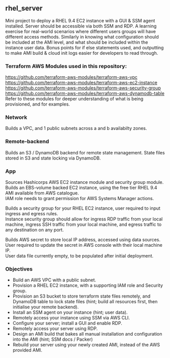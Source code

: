 ## rhel_server
Mini project to deploy a RHEL 9.4 EC2 instance with a GUI & SSM agent installed. Server should be accessible via both SSM and RDP. A learning exercise for real-world scenarios where different users groups will have different access methods. Similarly in knowing what configuration should be included at the AMI level, and what should be included within the instance user data. Bonus points for if else statements used, and outputting to make AMI build & cloud init logs easier for developers to read through.   

### Terraform AWS Modules used in this repository:
https://github.com/terraform-aws-modules/terraform-aws-vpc  
https://github.com/terraform-aws-modules/terraform-aws-ec2-instance  
https://github.com/terraform-aws-modules/terraform-aws-security-group  
https://github.com/terraform-aws-modules/terraform-aws-dynamodb-table  
Refer to these modules for deeper understanding of what is being provisioned, and for examples.  

### Network
Builds a VPC, and 1 public subnets across a and b availabilty zones.  

### Remote-backend
Builds an S3 / DynamoDB backend for remote state management. State files stored in S3 and state locking via DynamoDB.  

### App
Sources Hashicorps AWS EC2 instance module and security group module.   
Builds an EBS-volume backed EC2 instance, using the free tier RHEL 9.4 AMI available from AWS catalogue.  
IAM role needs to grant permission for AWS Systems Manager actions.  

Builds a security group for your RHEL EC2 instance, user required to input ingress and egress rules.  
Instance security group should allow for ingress RDP traffic from your local machine, ingress SSH traffic from your local machine, and egress traffic to any destination on any port.  

Builds AWS secret to store local IP address, accessed using data sources.  
User required to update the secret in AWS console with their local machine IP.  
User data file currently empty, to be populated after initial deployment.  

### Objectives
* Build an AWS VPC with a public subnet.  
* Provision a RHEL EC2 instance, with a supporting IAM role and Security group.  
* Provision an S3 bucket to store terraform state files remotely, and DynamoDB table to lock state files (hint; build all resources first, then initialise your remote backend).   
* Install an SSM agent on your instance (hint; user data).
* Remotely access your instance using SSM via AWS CLI.
* Configure your server; install a GUI and enable RDP.
* Remotely access your server using RDP.
* Design an AMI build that bakes all manual installation and configuration into the AMI (hint; SSM docs / Packer)
* Rebuild your server using your newly created AMI, instead of the AWS provided AMI. 